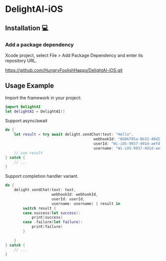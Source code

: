 # DelightAI-iOS

## Installation 💻

### Add a package dependency

Xcode project, select File > Add Package Dependency and enter its repository URL.

https://github.com/HungryFoolishHappy/DelightAI-iOS.git

## Usage Example

Import the framework in your project:

```swift
import DelightAI
let delightAI = DelightAI()
```

Support async/await

```swift
do {
    let result = try await delight.sendChat(text: "Hello", 
                                        webhookId: "6b86705a-8b32-48d2-b176-ba518bb3d1e0", // a demo webhook Id, you can use it for testing
                                        userId: "Wi-iOS-9937-491d-aefd-xxxxx",
                                        username: "Wi-iOS-9937-491d-aefd-xxxxx")
    // use result
} catch {
    // ...
}
```

Support completion handler variant.

```swift
do {
    delight.sendChat(text: text, 
                     webhookId: webhookId,
                     userId: userId,
                     username: username) { result in
        switch result {
        case.success(let success):
            print(success)
        case .failure(let failure):
            print(failure)
        }
        
    }
} catch {
    // ...
}
```
